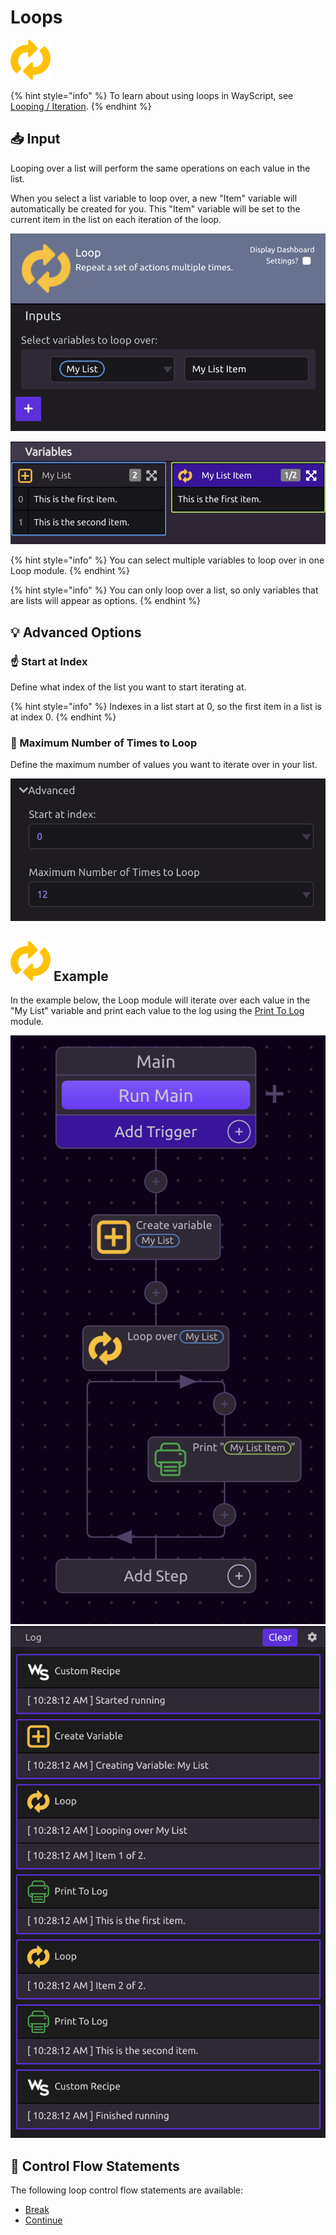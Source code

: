 # Loops

![Repeat a set of actions multiple times.](../../../.gitbook/assets/loop.png)

{% hint style="info" %}
To learn about using loops in WayScript, see [Looping / Iteration](../../../getting_started/looping-iteration.md).
{% endhint %}

## 📥 Input

Looping over a list will perform the same operations on each value in the list.

When you select a list variable to loop over, a new "Item" variable will automatically be created for you. This "Item" variable will be set to the current item in the list on each iteration of the loop.

![&quot;My List Item&quot; is automatically created when the &quot;My List&quot; variable is selected.](../../../.gitbook/assets/screen-shot-2019-07-16-at-10.13.11-am.png)

![](../../../.gitbook/assets/screen-shot-2019-07-16-at-10.24.29-am.png)

{% hint style="info" %}
You can select multiple variables to loop over in one Loop module.
{% endhint %}

{% hint style="info" %}
You can only loop over a list, so only variables that are lists will appear as options. 
{% endhint %}

## 💡 Advanced Options

### ☝ Start at Index

Define what index of the list you want to start iterating at. 

{% hint style="info" %}
Indexes in a list start at 0, so the first item in a list is at index 0.
{% endhint %}

### 🔂 Maximum Number of Times to Loop

Define the maximum number of values you want to iterate over in your list.

![](../../../.gitbook/assets/screen-shot-2019-07-16-at-10.21.00-am.png)

## ![](../../../.gitbook/assets/loop.png) Example

In the example below, the Loop module will iterate over each value in the "My List" variable and print each value to the log using the [Print To Log ](../print-to-log.md)module.

 ![](../../../.gitbook/assets/screen-shot-2019-07-16-at-10.22.18-am.png) ![](../../../.gitbook/assets/screen-shot-2019-07-16-at-10.28.24-am.png) 

## 📖 Control Flow Statements

The following loop control flow statements are available:

* [Break](break.md)
* [Continue](continue.md)

